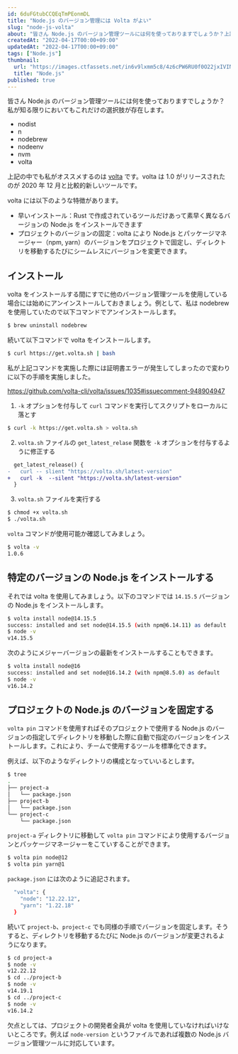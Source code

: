 ```yaml
---
id: 6duFGtubCCQEqTmPEonmDL
title: "Node.js のバージョン管理には Volta がよい"
slug: "node-js-volta"
about: "皆さん Node.js のバージョン管理ツールには何を使っておりますでしょうか？上記の中でも私がオススメするのは [volta](https://volta.sh/) です。volta は 1.0 がリリースされたのが2020年12月と比較的新しいツールです。"
createdAt: "2022-04-17T00:00+09:00"
updatedAt: "2022-04-17T00:00+09:00"
tags: ["Node.js"]
thumbnail:
  url: "https://images.ctfassets.net/in6v9lxmm5c8/4z6cPW6RU0f0O22jxIVINl/7c4bc80d99a5ad11e02d1cc83b42a2b5/articles_2FmDVbWFeXeln9BJXqBa76_2F027ab8d7dc7cdb4ab9c09c0a057af2e7.png"
  title: "Node.js"
published: true
---
```

皆さん Node.js のバージョン管理ツールには何を使っておりますでしょうか？私が知る限りにおいてもこれだけの選択肢が存在します。

- nodist
- n
- nodebrew
- nodeenv
- nvm
- volta

上記の中でも私がオススメするのは [volta](https://volta.sh/) です。volta は 1.0 がリリースされたのが 2020 年 12 月と比較的新しいツールです。

volta には以下のような特徴があります。

- 早いインストール：Rust で作成されているツールだけあって素早く異なるバージョンの Node.js をインストールできます
- プロジェクトのバージョンの固定：volta により Node.js とパッケージマネージャー（npm, yarn）のバージョンをプロジェクトで固定し、ディレクトリを移動するたびにシームレスにバージョンを変更できます。

## インストール

volta をインストールする間にすでに他のバージョン管理ツールを使用している場合には始めにアンインストールしておきましょう。例として、私は nodebrew を使用していたので以下コマンドでアンインストールします。

```sh
$ brew uninstall nodebrew
```

続いて以下コマンドで volta をインストールします。

```sh
$ curl https://get.volta.sh | bash
```

私が上記コマンドを実施した際には証明書エラーが発生してしまったので変わりに以下の手順を実施しました。

https://github.com/volta-cli/volta/issues/1035#issuecomment-948904947

1. `-k` オプションを付与して `curl` コマンドを実行してスクリプトをローカルに落とす

```sh
$ curl -k https://get.volta.sh > volta.sh
```

2. `volta.sh` ファイルの `get_latest_relase` 関数を `-k` オプションを付与するように修正する

```diff
  get_latest_release() {
-   curl -- slient "https://volta.sh/latest-version"
+   curl -k  --silent "https://volta.sh/latest-version"
  }
```

3. `volta.sh` ファイルを実行する

```sh
$ chmod +x volta.sh
$ ./volta.sh
```

`volta` コマンドが使用可能か確認してみましょう。

```sh
$ volta -v
1.0.6
```

## 特定のバージョンの Node.js をインストールする

それでは volta を使用してみましょう。以下のコマンドでは `14.15.5` バージョンの Node.js をインストールします。

```sh
$ volta install node@14.15.5
success: installed and set node@14.15.5 (with npm@6.14.11) as default
$ node -v
v14.15.5
```

次のようにメジャーバージョンの最新をインストールすることもできます。

```sh
$ volta install node@16
success: installed and set node@16.14.2 (with npm@8.5.0) as default
$ node -v
v16.14.2
```

## プロジェクトの Node.js のバージョンを固定する

`volta pin` コマンドを使用すればそのプロジェクトで使用する Node.js のバージョンの指定してディレクトリを移動した際に自動で指定のバージョンをインストールします。これにより、チームで使用するツールを標準化できます。

例えば、以下のようなディレクトリの構成となっていいるとします。

```sh
$ tree
.
├── project-a
│   └── package.json
├── project-b
│   └── package.json
└── project-c
    └── package.json
```

`project-a` ディレクトリに移動して `volta pin` コマンドにより使用するバージョンとパッケージマネージャーをこていすることができます。

```sh
$ volta pin node@12
$ volta pin yarn@1
```

`package.json` には次のように追記されます。

```sh
  "volta": {
    "node": "12.22.12",
    "yarn": "1.22.18"
  }
```

続いて `project-b`、`project-c` でも同様の手順でバージョンを固定します。そうすると、ディレクトリを移動するたびに Node.js のバージョンが変更されるようになります。

```sh
$ cd project-a
$ node -v
v12.22.12
$ cd ../project-b
$ node -v
v14.19.1
$ cd ../project-c
$ node -v
v16.14.2
```

欠点としては、プロジェクトの開発者全員が volta を使用していなければいけないところです。例えば `node-version` というファイルであれば複数の Node.js バージョン管理ツールに対応しています。

